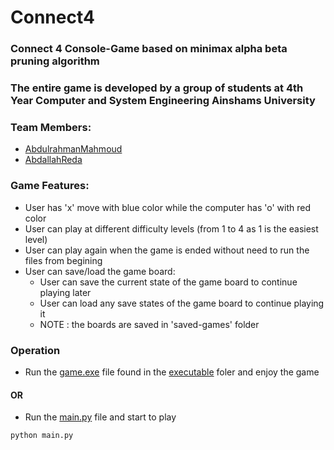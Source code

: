 # Connect4
### Connect 4 Console-Game based on minimax alpha beta pruning algorithm

### The entire game is developed by a group of students at 4th Year Computer and System Engineering Ainshams University

### Team Members:
- [AbdulrahmanMahmoud](https://github.com/AbdulrahmanMahmoud13)
- [AbdallahReda](https://github.com/AbdallahReda)

### Game Features:
- User has 'x' move with blue color while the computer has 'o' with red color
- User can play at different difficulty levels (from 1 to 4 as 1 is the easiest level)
- User can play again when the game is ended without need to run the files from begining
- User can save/load the game board:
    - User can save the current state of the game board to continue playing later
    - User can load any save states of the game board to continue playing it
    - NOTE : the boards are saved in 'saved-games' folder 

### Operation
- Run the [game.exe](https://github.com/AbdallahReda/Connect4/blob/master/executable/connect4.exe) file found in the [executable](https://github.com/AbdallahReda/Connect4/blob/master/executable) foler and enjoy the game
#### OR
- Run the [main.py](https://github.com/AbdallahReda/Connect4/blob/master/main.py) file and start to play
```
python main.py
```
